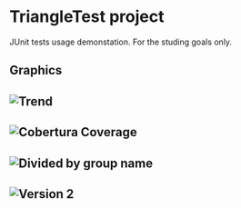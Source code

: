 # TriangleTest project
JUnit tests usage demonstation. For the studing goals only.

Graphics
---
![Trend](https://i.imgur.com/txPsVzt.png)
---
![Cobertura Coverage](https://i.imgur.com/kpIrb1U.png)
---
![Divided by group name](https://i.imgur.com/Bpy3ekC.png)
---
![Version 2](https://i.imgur.com/eHzNTCv.png)
---

